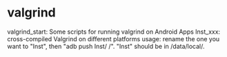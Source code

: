 # valgrind

valgrind_start: Some scripts for running valgrind on Android Apps
Inst_xxx: cross-compiled Valgrind on different platforms
      usage: rename the one you want to "Inst", then "adb push Inst/ /". "Inst" should be in /data/local/.
